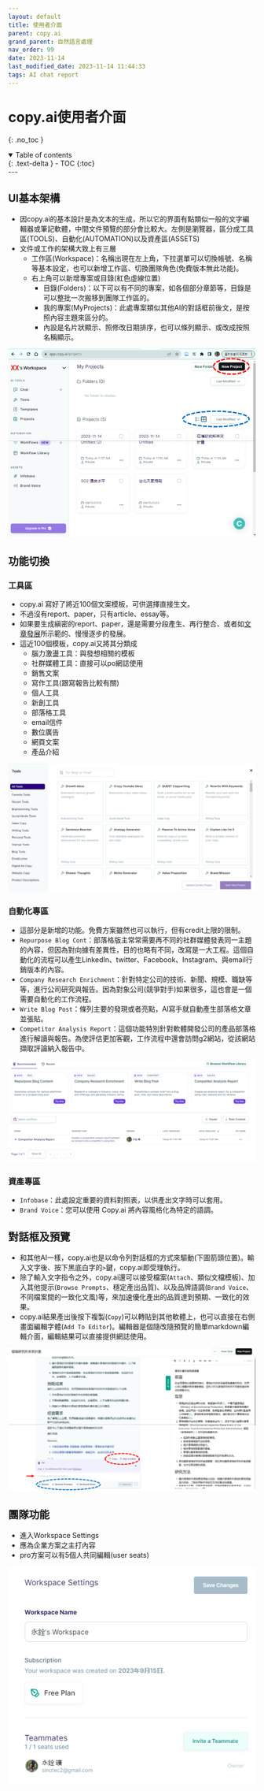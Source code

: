 ```yaml
---
layout: default
title: 使用者介面
parent: copy.ai
grand_parent: 自然語言處理
nav_order: 99
date: 2023-11-14
last_modified_date: 2023-11-14 11:44:33
tags: AI chat report
---
```


# copy.ai使用者介面
{: .no_toc }

<details open markdown="block">
  <summary>
    Table of contents
  </summary>
  {: .text-delta }
- TOC
{:toc}
</details>
---

## UI基本架構

- 因copy.ai的基本設計是為文本的生成，所以它的界面有點類似一般的文字編輯器或筆記軟體，中間文件預覽的部分會比較大。左側是瀏覽器，區分成工具區(TOOLS)、自動化(AUTOMATION)以及資產區(ASSETS)
- 文件或工作的架構大致上有三層
  - 工作區(Workspace)：名稱出現在左上角，下拉選單可以切換帳號、名稱等基本設定，也可以新增工作區、切換團隊角色(免費版本無此功能)。
  - 右上角可以新增專案或目錄(紅色虛線位置)
    - 目錄(Folders)：以下可以有不同的專案，如各個部分章節等，目錄是可以整批一次搬移到團隊工作區的。
    - 我的專案(MyProjects)：此處專案類似其他AI的對話框前後文，是按照內容主題來區分的。
    - 內設是名片狀顯示、照修改日期排序，也可以條列顯示、或改成按照名稱顯示。

![](2023-11-14-13-51-51.png)

## 功能切換

### 工具區

- copy.ai 寫好了將近100個文案模板，可供選擇直接生文。
- 不過沒有report、paper，只有article、essay等。
- 如果要生成縝密的report、paper，還是需要分段產生、再行整合、或者如[文章發展](./proposal.md)所示範的、慢慢逐步的發展。
- 這近100個模板，copy.ai又將其分類成
  - 腦力激盪工具：與發想相關的模板
  - 社群媒體工具：直接可以po網誌使用
  - 銷售文案
  - 寫作工具(跟寫報告比較有關)
  - 個人工具
  - 新創工具
  - 部落格工具
  - email信件
  - 數位廣告
  - 網頁文案
  - 產品介紹

![](2023-11-14-14-19-01.png)

### 自動化專區

- 這部分是新增的功能。免費方案雖然也可以執行，但有credit上限的限制。
- `Repurpose Blog Cont`：部落格版主常常需要再不同的社群媒體發表同一主題的內容，但因為對向據有差異性，目的也略有不同，改寫是一大工程。這個自動化的流程可以產生LinkedIn、twitter、Facebook、Instagram、與email行銷版本的內容。
- `Company Research Enrichment`：針對特定公司的技術、新聞、規模、職缺等等，進行公司研究與報告。因為對象公司(競爭對手)如果很多，這也會是一個需要自動化的工作流程。
- `Write Blog Post`：條列主要的發現或者亮點，AI寫手就自動產生部落格文章並張貼。
- `Competitor Analysis Report`：這個功能特別針對軟體開發公司的產品部落格進行解讀與報告。為使評估更加客觀，工作流程中還會訪問g2網站，從該網站擷取評論納入報告中。

![](2023-11-14-14-57-40.png)

### 資產專區

- `Infobase`：此處設定重要的資料對照表，以供產出文字時可以套用。
- `Brand Voice`：您可以使用 Copy.ai 將內容風格化為特定的語調。

## 對話框及預覽

- 和其他AI一樣，copy.ai也是以命令列對話框的方式來驅動(下圖箭頭位置)。輸入文字後、按下黑底白字的`>`鍵，copy.ai即受理執行。
- 除了輸入文字指令之外，copy.ai還可以接受檔案(`Attach`、類似文檔模板)、加入其他提示(`Browse Prompts`、穩定產出品質)、以及品牌語調(`Brand Voice`、不同檔案間的一致化文風)等，來加速優化產出的品質達到預期、一致化的效果。
- copy.ai結果產出後按下複製(`Copy`)可以轉貼到其他軟體上，也可以直接在右側畫面編輯字體(`Add To Editor`)。編輯器是個隨改隨預覽的簡單markdown編輯介面，編輯結果可以直接提供網誌使用。

![](2023-11-14-14-05-00.png)

## 團隊功能

- 進入Workspace Settings
- 應為企業方案之主打內容
- pro方案可以有5個人共同編輯(user seats)

![](2023-11-14-14-21-40.png)
